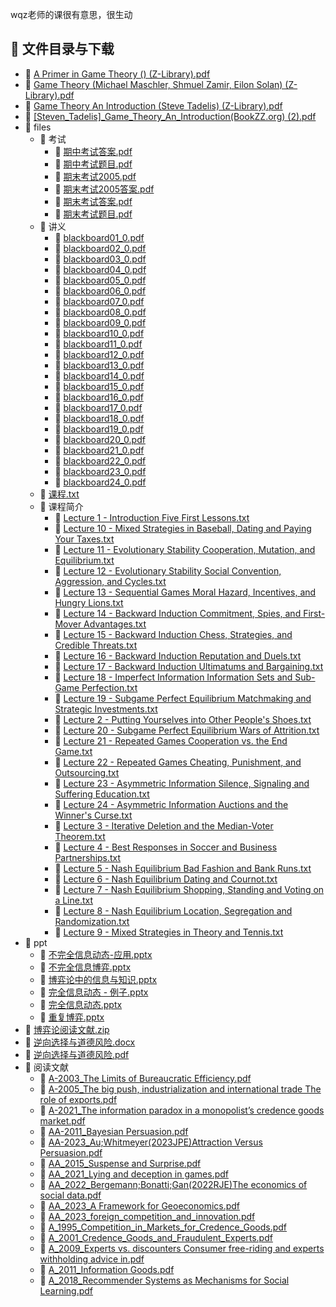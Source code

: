 wqz老师的课很有意思，很生动
## 📄 文件目录与下载

- 📄 [A Primer in Game Theory () (Z-Library).pdf](A%20Primer%20in%20Game%20Theory%20%28%29%20%28Z-Library%29.pdf)
- 📄 [Game Theory (Michael Maschler, Shmuel Zamir, Eilon Solan) (Z-Library).pdf](Game%20Theory%20%28Michael%20Maschler%2C%20Shmuel%20Zamir%2C%20Eilon%20Solan%29%20%28Z-Library%29.pdf)
- 📄 [Game Theory An Introduction (Steve Tadelis) (Z-Library).pdf](Game%20Theory%20An%20Introduction%20%28Steve%20Tadelis%29%20%28Z-Library%29.pdf)
- 📄 [[Steven_Tadelis]_Game_Theory_An_Introduction(BookZZ.org) (2).pdf](%5BSteven_Tadelis%5D_Game_Theory_An_Introduction%28BookZZ.org%29%20%282%29.pdf)
- 📁 files
  - 📁 考试
    - 📄 [期中考试答案.pdf](files/%E8%80%83%E8%AF%95/%E6%9C%9F%E4%B8%AD%E8%80%83%E8%AF%95%E7%AD%94%E6%A1%88.pdf)
    - 📄 [期中考试题目.pdf](files/%E8%80%83%E8%AF%95/%E6%9C%9F%E4%B8%AD%E8%80%83%E8%AF%95%E9%A2%98%E7%9B%AE.pdf)
    - 📄 [期末考试2005.pdf](files/%E8%80%83%E8%AF%95/%E6%9C%9F%E6%9C%AB%E8%80%83%E8%AF%952005.pdf)
    - 📄 [期末考试2005答案.pdf](files/%E8%80%83%E8%AF%95/%E6%9C%9F%E6%9C%AB%E8%80%83%E8%AF%952005%E7%AD%94%E6%A1%88.pdf)
    - 📄 [期末考试答案.pdf](files/%E8%80%83%E8%AF%95/%E6%9C%9F%E6%9C%AB%E8%80%83%E8%AF%95%E7%AD%94%E6%A1%88.pdf)
    - 📄 [期末考试题目.pdf](files/%E8%80%83%E8%AF%95/%E6%9C%9F%E6%9C%AB%E8%80%83%E8%AF%95%E9%A2%98%E7%9B%AE.pdf)
  - 📁 讲义
    - 📄 [blackboard01_0.pdf](files/%E8%AE%B2%E4%B9%89/blackboard01_0.pdf)
    - 📄 [blackboard02_0.pdf](files/%E8%AE%B2%E4%B9%89/blackboard02_0.pdf)
    - 📄 [blackboard03_0.pdf](files/%E8%AE%B2%E4%B9%89/blackboard03_0.pdf)
    - 📄 [blackboard04_0.pdf](files/%E8%AE%B2%E4%B9%89/blackboard04_0.pdf)
    - 📄 [blackboard05_0.pdf](files/%E8%AE%B2%E4%B9%89/blackboard05_0.pdf)
    - 📄 [blackboard06_0.pdf](files/%E8%AE%B2%E4%B9%89/blackboard06_0.pdf)
    - 📄 [blackboard07_0.pdf](files/%E8%AE%B2%E4%B9%89/blackboard07_0.pdf)
    - 📄 [blackboard08_0.pdf](files/%E8%AE%B2%E4%B9%89/blackboard08_0.pdf)
    - 📄 [blackboard09_0.pdf](files/%E8%AE%B2%E4%B9%89/blackboard09_0.pdf)
    - 📄 [blackboard10_0.pdf](files/%E8%AE%B2%E4%B9%89/blackboard10_0.pdf)
    - 📄 [blackboard11_0.pdf](files/%E8%AE%B2%E4%B9%89/blackboard11_0.pdf)
    - 📄 [blackboard12_0.pdf](files/%E8%AE%B2%E4%B9%89/blackboard12_0.pdf)
    - 📄 [blackboard13_0.pdf](files/%E8%AE%B2%E4%B9%89/blackboard13_0.pdf)
    - 📄 [blackboard14_0.pdf](files/%E8%AE%B2%E4%B9%89/blackboard14_0.pdf)
    - 📄 [blackboard15_0.pdf](files/%E8%AE%B2%E4%B9%89/blackboard15_0.pdf)
    - 📄 [blackboard16_0.pdf](files/%E8%AE%B2%E4%B9%89/blackboard16_0.pdf)
    - 📄 [blackboard17_0.pdf](files/%E8%AE%B2%E4%B9%89/blackboard17_0.pdf)
    - 📄 [blackboard18_0.pdf](files/%E8%AE%B2%E4%B9%89/blackboard18_0.pdf)
    - 📄 [blackboard19_0.pdf](files/%E8%AE%B2%E4%B9%89/blackboard19_0.pdf)
    - 📄 [blackboard20_0.pdf](files/%E8%AE%B2%E4%B9%89/blackboard20_0.pdf)
    - 📄 [blackboard21_0.pdf](files/%E8%AE%B2%E4%B9%89/blackboard21_0.pdf)
    - 📄 [blackboard22_0.pdf](files/%E8%AE%B2%E4%B9%89/blackboard22_0.pdf)
    - 📄 [blackboard23_0.pdf](files/%E8%AE%B2%E4%B9%89/blackboard23_0.pdf)
    - 📄 [blackboard24_0.pdf](files/%E8%AE%B2%E4%B9%89/blackboard24_0.pdf)
  - 📄 [课程.txt](files/%E8%AF%BE%E7%A8%8B.txt)
  - 📁 课程简介
    - 📄 [Lecture 1 - Introduction Five First Lessons.txt](files/%E8%AF%BE%E7%A8%8B%E7%AE%80%E4%BB%8B/Lecture%201%20-%20Introduction%20Five%20First%20Lessons.txt)
    - 📄 [Lecture 10 - Mixed Strategies in Baseball, Dating and Paying Your Taxes.txt](files/%E8%AF%BE%E7%A8%8B%E7%AE%80%E4%BB%8B/Lecture%2010%20-%20Mixed%20Strategies%20in%20Baseball%2C%20Dating%20and%20Paying%20Your%20Taxes.txt)
    - 📄 [Lecture 11 - Evolutionary Stability Cooperation, Mutation, and Equilibrium.txt](files/%E8%AF%BE%E7%A8%8B%E7%AE%80%E4%BB%8B/Lecture%2011%20-%20Evolutionary%20Stability%20Cooperation%2C%20Mutation%2C%20and%20Equilibrium.txt)
    - 📄 [Lecture 12 - Evolutionary Stability  Social Convention, Aggression, and Cycles.txt](files/%E8%AF%BE%E7%A8%8B%E7%AE%80%E4%BB%8B/Lecture%2012%20-%20Evolutionary%20Stability%20%20Social%20Convention%2C%20Aggression%2C%20and%20Cycles.txt)
    - 📄 [Lecture 13 - Sequential Games Moral Hazard, Incentives, and Hungry Lions.txt](files/%E8%AF%BE%E7%A8%8B%E7%AE%80%E4%BB%8B/Lecture%2013%20-%20Sequential%20Games%20Moral%20Hazard%2C%20Incentives%2C%20and%20Hungry%20Lions.txt)
    - 📄 [Lecture 14 - Backward Induction Commitment, Spies, and First-Mover Advantages.txt](files/%E8%AF%BE%E7%A8%8B%E7%AE%80%E4%BB%8B/Lecture%2014%20-%20Backward%20Induction%20Commitment%2C%20Spies%2C%20and%20First-Mover%20Advantages.txt)
    - 📄 [Lecture 15 - Backward Induction Chess, Strategies, and Credible Threats.txt](files/%E8%AF%BE%E7%A8%8B%E7%AE%80%E4%BB%8B/Lecture%2015%20-%20Backward%20Induction%20Chess%2C%20Strategies%2C%20and%20Credible%20Threats.txt)
    - 📄 [Lecture 16 - Backward Induction Reputation and Duels.txt](files/%E8%AF%BE%E7%A8%8B%E7%AE%80%E4%BB%8B/Lecture%2016%20-%20Backward%20Induction%20Reputation%20and%20Duels.txt)
    - 📄 [Lecture 17 - Backward Induction Ultimatums and Bargaining.txt](files/%E8%AF%BE%E7%A8%8B%E7%AE%80%E4%BB%8B/Lecture%2017%20-%20Backward%20Induction%20Ultimatums%20and%20Bargaining.txt)
    - 📄 [Lecture 18 - Imperfect Information Information Sets and Sub-Game Perfection.txt](files/%E8%AF%BE%E7%A8%8B%E7%AE%80%E4%BB%8B/Lecture%2018%20-%20Imperfect%20Information%20Information%20Sets%20and%20Sub-Game%20Perfection.txt)
    - 📄 [Lecture 19 - Subgame Perfect Equilibrium Matchmaking and Strategic Investments.txt](files/%E8%AF%BE%E7%A8%8B%E7%AE%80%E4%BB%8B/Lecture%2019%20-%20Subgame%20Perfect%20Equilibrium%20Matchmaking%20and%20Strategic%20Investments.txt)
    - 📄 [Lecture 2 - Putting Yourselves into Other People's Shoes.txt](files/%E8%AF%BE%E7%A8%8B%E7%AE%80%E4%BB%8B/Lecture%202%20-%20Putting%20Yourselves%20into%20Other%20People%27s%20Shoes.txt)
    - 📄 [Lecture 20 - Subgame Perfect Equilibrium Wars of Attrition.txt](files/%E8%AF%BE%E7%A8%8B%E7%AE%80%E4%BB%8B/Lecture%2020%20-%20Subgame%20Perfect%20Equilibrium%20Wars%20of%20Attrition.txt)
    - 📄 [Lecture 21 - Repeated Games Cooperation vs. the End Game.txt](files/%E8%AF%BE%E7%A8%8B%E7%AE%80%E4%BB%8B/Lecture%2021%20-%20Repeated%20Games%20Cooperation%20vs.%20the%20End%20Game.txt)
    - 📄 [Lecture 22 - Repeated Games  Cheating, Punishment, and Outsourcing.txt](files/%E8%AF%BE%E7%A8%8B%E7%AE%80%E4%BB%8B/Lecture%2022%20-%20Repeated%20Games%20%20Cheating%2C%20Punishment%2C%20and%20Outsourcing.txt)
    - 📄 [Lecture 23 - Asymmetric Information Silence, Signaling and Suffering Education.txt](files/%E8%AF%BE%E7%A8%8B%E7%AE%80%E4%BB%8B/Lecture%2023%20-%20Asymmetric%20Information%20Silence%2C%20Signaling%20and%20Suffering%20Education.txt)
    - 📄 [Lecture 24 - Asymmetric Information Auctions and the Winner's Curse.txt](files/%E8%AF%BE%E7%A8%8B%E7%AE%80%E4%BB%8B/Lecture%2024%20-%20Asymmetric%20Information%20Auctions%20and%20the%20Winner%27s%20Curse.txt)
    - 📄 [Lecture 3 - Iterative Deletion and the Median-Voter Theorem.txt](files/%E8%AF%BE%E7%A8%8B%E7%AE%80%E4%BB%8B/Lecture%203%20-%20Iterative%20Deletion%20and%20the%20Median-Voter%20Theorem.txt)
    - 📄 [Lecture 4 - Best Responses in Soccer and Business Partnerships.txt](files/%E8%AF%BE%E7%A8%8B%E7%AE%80%E4%BB%8B/Lecture%204%20-%20Best%20Responses%20in%20Soccer%20and%20Business%20Partnerships.txt)
    - 📄 [Lecture 5 - Nash Equilibrium Bad Fashion and Bank Runs.txt](files/%E8%AF%BE%E7%A8%8B%E7%AE%80%E4%BB%8B/Lecture%205%20-%20Nash%20Equilibrium%20Bad%20Fashion%20and%20Bank%20Runs.txt)
    - 📄 [Lecture 6 - Nash Equilibrium Dating and Cournot.txt](files/%E8%AF%BE%E7%A8%8B%E7%AE%80%E4%BB%8B/Lecture%206%20-%20Nash%20Equilibrium%20Dating%20and%20Cournot.txt)
    - 📄 [Lecture 7 - Nash Equilibrium Shopping, Standing and Voting on a Line.txt](files/%E8%AF%BE%E7%A8%8B%E7%AE%80%E4%BB%8B/Lecture%207%20-%20Nash%20Equilibrium%20Shopping%2C%20Standing%20and%20Voting%20on%20a%20Line.txt)
    - 📄 [Lecture 8 - Nash Equilibrium Location, Segregation and Randomization.txt](files/%E8%AF%BE%E7%A8%8B%E7%AE%80%E4%BB%8B/Lecture%208%20-%20Nash%20Equilibrium%20Location%2C%20Segregation%20and%20Randomization.txt)
    - 📄 [Lecture 9 - Mixed Strategies in Theory and Tennis.txt](files/%E8%AF%BE%E7%A8%8B%E7%AE%80%E4%BB%8B/Lecture%209%20-%20Mixed%20Strategies%20in%20Theory%20and%20Tennis.txt)
- 📁 ppt
  - 📄 [不完全信息动态-应用.pptx](ppt/%E4%B8%8D%E5%AE%8C%E5%85%A8%E4%BF%A1%E6%81%AF%E5%8A%A8%E6%80%81-%E5%BA%94%E7%94%A8.pptx)
  - 📄 [不完全信息博弈.pptx](ppt/%E4%B8%8D%E5%AE%8C%E5%85%A8%E4%BF%A1%E6%81%AF%E5%8D%9A%E5%BC%88.pptx)
  - 📄 [博弈论中的信息与知识.pptx](ppt/%E5%8D%9A%E5%BC%88%E8%AE%BA%E4%B8%AD%E7%9A%84%E4%BF%A1%E6%81%AF%E4%B8%8E%E7%9F%A5%E8%AF%86.pptx)
  - 📄 [完全信息动态 - 例子.pptx](ppt/%E5%AE%8C%E5%85%A8%E4%BF%A1%E6%81%AF%E5%8A%A8%E6%80%81%20-%20%E4%BE%8B%E5%AD%90.pptx)
  - 📄 [完全信息动态.pptx](ppt/%E5%AE%8C%E5%85%A8%E4%BF%A1%E6%81%AF%E5%8A%A8%E6%80%81.pptx)
  - 📄 [重复博弈.pptx](ppt/%E9%87%8D%E5%A4%8D%E5%8D%9A%E5%BC%88.pptx)
- 📄 [博弈论阅读文献.zip](%E5%8D%9A%E5%BC%88%E8%AE%BA%E9%98%85%E8%AF%BB%E6%96%87%E7%8C%AE.zip)
- 📄 [逆向选择与道德风险.docx](%E9%80%86%E5%90%91%E9%80%89%E6%8B%A9%E4%B8%8E%E9%81%93%E5%BE%B7%E9%A3%8E%E9%99%A9.docx)
- 📄 [逆向选择与道德风险.pdf](%E9%80%86%E5%90%91%E9%80%89%E6%8B%A9%E4%B8%8E%E9%81%93%E5%BE%B7%E9%A3%8E%E9%99%A9.pdf)
- 📁 阅读文献
  - 📄 [A-2003_The Limits of Bureaucratic Efficiency.pdf](%E9%98%85%E8%AF%BB%E6%96%87%E7%8C%AE/A-2003_The%20Limits%20of%20Bureaucratic%20Efficiency.pdf)
  - 📄 [A-2005_The big push, industrialization and international trade The role of exports.pdf](%E9%98%85%E8%AF%BB%E6%96%87%E7%8C%AE/A-2005_The%20big%20push%2C%20industrialization%20and%20international%20trade%20The%20role%20of%20exports.pdf)
  - 📄 [A-2021_The information paradox in a monopolist’s credence goods market.pdf](%E9%98%85%E8%AF%BB%E6%96%87%E7%8C%AE/A-2021_The%20information%20paradox%20in%20a%20monopolist%E2%80%99s%20credence%20goods%20market.pdf)
  - 📄 [AA-2011_Bayesian Persuasion.pdf](%E9%98%85%E8%AF%BB%E6%96%87%E7%8C%AE/AA-2011_Bayesian%20Persuasion.pdf)
  - 📄 [AA-2023_Au;Whitmeyer(2023JPE)Attraction Versus Persuasion.pdf](%E9%98%85%E8%AF%BB%E6%96%87%E7%8C%AE/AA-2023_Au%3BWhitmeyer%282023JPE%29Attraction%20Versus%20Persuasion.pdf)
  - 📄 [AA_2015_Suspense and Surprise.pdf](%E9%98%85%E8%AF%BB%E6%96%87%E7%8C%AE/AA_2015_Suspense%20and%20Surprise.pdf)
  - 📄 [AA_2021_Lying and deception in games.pdf](%E9%98%85%E8%AF%BB%E6%96%87%E7%8C%AE/AA_2021_Lying%20and%20deception%20in%20games.pdf)
  - 📄 [AA_2022_Bergemann;Bonatti;Gan(2022RJE)The economics of social data.pdf](%E9%98%85%E8%AF%BB%E6%96%87%E7%8C%AE/AA_2022_Bergemann%3BBonatti%3BGan%282022RJE%29The%20economics%20of%20social%20data.pdf)
  - 📄 [AA_2023_A Framework for Geoeconomics.pdf](%E9%98%85%E8%AF%BB%E6%96%87%E7%8C%AE/AA_2023_A%20Framework%20for%20Geoeconomics.pdf)
  - 📄 [AA_2023_foreign_competition_and_innovation.pdf](%E9%98%85%E8%AF%BB%E6%96%87%E7%8C%AE/AA_2023_foreign_competition_and_innovation.pdf)
  - 📄 [A_1995_Competition_in_Markets_for_Credence_Goods.pdf](%E9%98%85%E8%AF%BB%E6%96%87%E7%8C%AE/A_1995_Competition_in_Markets_for_Credence_Goods.pdf)
  - 📄 [A_2001_Credence_Goods_and_Fraudulent_Experts.pdf](%E9%98%85%E8%AF%BB%E6%96%87%E7%8C%AE/A_2001_Credence_Goods_and_Fraudulent_Experts.pdf)
  - 📄 [A_2009_Experts vs. discounters Consumer free-riding and experts withholding advice in.pdf](%E9%98%85%E8%AF%BB%E6%96%87%E7%8C%AE/A_2009_Experts%20vs.%20discounters%20Consumer%20free-riding%20and%20experts%20withholding%20advice%20in.pdf)
  - 📄 [A_2011_Information Goods.pdf](%E9%98%85%E8%AF%BB%E6%96%87%E7%8C%AE/A_2011_Information%20Goods.pdf)
  - 📄 [A_2018_Recommender Systems as Mechanisms for Social Learning.pdf](%E9%98%85%E8%AF%BB%E6%96%87%E7%8C%AE/A_2018_Recommender%20Systems%20as%20Mechanisms%20for%20Social%20Learning.pdf)
